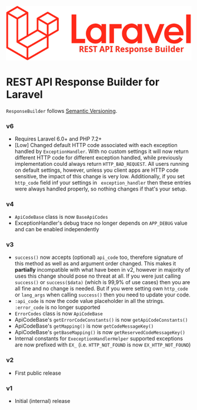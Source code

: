 ![REST API Response Builder for Laravel](img/laravel-logolockup-rgb-red.png)

# REST API Response Builder for Laravel #

 `ResponseBuilder` follows [Semantic Versioning](http://semver.org/).

### v6 ###

 * Requires Laravel 6.0+ and PHP 7.2+
 * [Low] Changed default HTTP code associated with each exception handled by `ExceptionHandler`. With no custom
  settings it will now return different HTTP code for different exception handled, while previously implementation
  could always return `HTTP_BAD_REQUEST`. All users running on default settings, however, unless you client apps
  are HTTP code sensitive, the impact of this change is very low. Additionally, if you set `http_code` field
  inf your settings in ` exception_handler` then these entries were always handled properly, so nothing changes
  if that's your setup.

### v4 ###

 * `ApiCodeBase` class is now `BaseApiCodes`
 * ExceptionHandler's debug trace no longer depends on `APP_DEBUG` value and can be enabled independently

### v3 ###

 * `success()` now accepts (optional) `api_code` too, therefore signature of this method as well as and argument
 order changed. This makes it **partially** incompatible with what have been in v2, however in majority of uses
 this change should pose no threat at all. If you were just calling `success()` or `success($data)` (which is 
 99,9% of use cases) then you are all fine and no change is needed. But if you were setting own 
 `http_code` or `lang_args` when calling `success()` then you need to update your code. 
 * `:api_code` is now the code value placeholder in all the strings. `:error_code` is no longer supported
 * `ErrorCodes` class is now `ApiCodeBase`
 * ApiCodeBase's `getErrorCodeConstants()` is now `getApiCodeConstants()`
 * ApiCodeBase's `getMapping()` is now `getCodeMessageKey()`
 * ApiCodeBase's `getBaseMapping()` is now `getReservedCodeMessageKey()`
 * Internal constants for `ExeceptionHandlerHelper` supported exceptions are now prefixed with `EX_` (i.e. `HTTP_NOT_FOUND`
 is now `EX_HTTP_NOT_FOUND`)

### v2 ###

 * First public release

### v1 ###

 * Initial (internal) release
